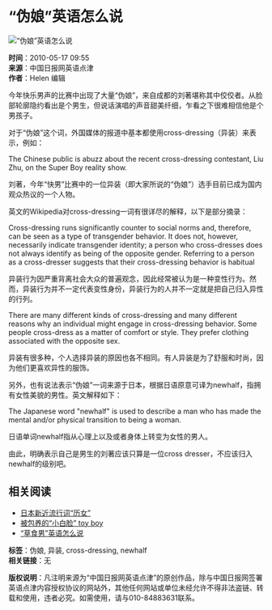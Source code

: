 # “伪娘”英语怎么说

![“伪娘”英语怎么说](http://www.chinadaily.com.cn/images/2011cpc/attachement/jpg/site1/20100514/00221910993f0d575b584f.jpg) 

**时间**：2010-05-17 09:55  
**来源**：中国日报网英语点津  
**作者**：Helen 编辑  

今年快乐男声的比赛中出现了大量“伪娘”，来自成都的刘著堪称其中佼佼者。从脸部轮廓隐约看出是个男生，但说话演唱的声音甜美纤细，乍看之下很难相信他是个男孩子。

对于“伪娘”这个词，外国媒体的报道中基本都使用cross-dressing（异装）来表示，例如：

The Chinese public is abuzz about the recent cross-dressing contestant, Liu Zhu, on the Super Boy reality show.

刘著，今年“快男”比赛中的一位异装（即大家所说的“伪娘”）选手目前已成为国内观众热议的一个人物。

英文的Wikipedia对cross-dressing一词有很详尽的解释，以下是部分摘录：

Cross-dressing runs significantly counter to social norms and, therefore, can be seen as a type of transgender behavior. It does not, however, necessarily indicate transgender identity; a person who cross-dresses does not always identify as being of the opposite gender. Referring to a person as a cross-dresser suggests that their cross-dressing behavior is habitual

异装行为因严重背离社会大众的普遍观念，因此经常被认为是一种变性行为。然而，异装行为并不一定代表变性身份，异装行为的人并不一定就是把自己归入异性的行列。

There are many different kinds of cross-dressing and many different reasons why an individual might engage in cross-dressing behavior. Some people cross-dress as a matter of comfort or style. They prefer clothing associated with the opposite sex.

异装有很多种，个人选择异装的原因也各不相同。有人异装是为了舒服和时尚，因为他们更喜欢异性的服饰。

另外，也有说法表示“伪娘”一词来源于日本，根据日语原意可译为newhalf，指拥有女性美貌的男性。英文解释如下：

The Japanese word "newhalf" is used to describe a man who has made the mental and/or physical transition to being a woman.

日语单词newhalf指从心理上以及或者身体上转变为女性的男人。

由此，明确表示自己是男生的刘著应该只算是一位cross dresser，不应该归入newhalf的级别吧。

## 相关阅读
- [日本新近流行词“历女”](../../../trans/2010-05/12/content_9841762.htm)
- [被包养的“小白脸” toy boy](../../../trans/2010-04/30/content_9798380.htm)
- [“草食男”英语怎么说](../../../trans/2010-03/29/content_9657582.htm)

**标签**：伪娘, 异装, cross-dressing, newhalf  
**相关链接**：无

**版权说明**：凡注明来源为“中国日报网英语点津”的原创作品，除与中国日报网签署英语点津内容授权协议的网站外，其他任何网站或单位未经允许不得非法盗链、转载和使用，违者必究。如需使用，请与010-84883631联系。